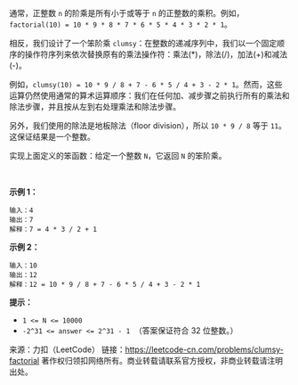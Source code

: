 通常，正整数 ```n``` 的阶乘是所有小于或等于 ```n``` 的正整数的乘积。例如，```factorial(10) = 10 * 9 * 8 * 7 * 6 * 5 * 4 * 3 * 2 * 1```。

相反，我们设计了一个笨阶乘 ```clumsy```：在整数的递减序列中，我们以一个固定顺序的操作符序列来依次替换原有的乘法操作符：乘法(*)，除法(/)，加法(+)和减法(-)。

例如，```clumsy(10) = 10 * 9 / 8 + 7 - 6 * 5 / 4 + 3 - 2 * 1```。然而，这些运算仍然使用通常的算术运算顺序：我们在任何加、减步骤之前执行所有的乘法和除法步骤，并且按从左到右处理乘法和除法步骤。

另外，我们使用的除法是地板除法（floor division），所以 ```10 * 9 / 8``` 等于 ```11```。这保证结果是一个整数。

实现上面定义的笨函数：给定一个整数 ```N```，它返回 ```N``` 的笨阶乘。

 

**示例 1：**
```
输入：4
输出：7
解释：7 = 4 * 3 / 2 + 1
```
**示例 2：**
```
输入：10
输出：12
解释：12 = 10 * 9 / 8 + 7 - 6 * 5 / 4 + 3 - 2 * 1
```

**提示：**

* ```1 <= N <= 10000```
* ```-2^31 <= answer <= 2^31 - 1```  （答案保证符合 32 位整数。）

来源：力扣（LeetCode）
链接：https://leetcode-cn.com/problems/clumsy-factorial
著作权归领扣网络所有。商业转载请联系官方授权，非商业转载请注明出处。